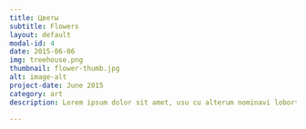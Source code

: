 ```yaml
---
title: Цветы
subtitle: Flowers
layout: default
modal-id: 4
date: 2015-06-06
img: treehouse.png
thumbnail: flower-thumb.jpg
alt: image-alt
project-date: June 2015
category: art
description: Lorem ipsum dolor sit amet, usu cu alterum nominavi lobortis. At duo novum diceret. Tantas apeirian vix et, usu sanctus postulant inciderint ut, populo diceret necessitatibus in vim. Cu eum dicam feugiat noluisse.

---
```

